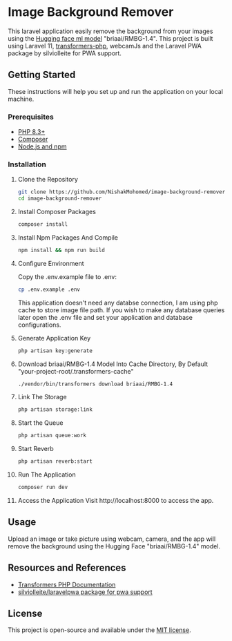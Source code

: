 # Image Background Remover

This laravel application easily remove the background from your images using the [Hugging face ml model](https://huggingface.co/briaai/RMBG-1.4) "briaai/RMBG-1.4". This project is built using Laravel 11, [transformers-php](https://github.com/CodeWithKyrian/transformers-php), webcamJs and the Laravel PWA package by silviolleite for PWA support.

## Getting Started

These instructions will help you set up and run the application on your local machine.

### Prerequisites

-   [PHP 8.3+](https://www.php.net/)
-   [Composer](https://getcomposer.org/download/)
-   [Node.js and npm](https://nodejs.org/en)

### Installation

1.  Clone the Repository
    ```bash
    git clone https://github.com/NishakMohomed/image-background-remover.git
    cd image-background-remover
    ```
2.  Install Composer Packages
    ```bash
    composer install
    ```
3.  Install Npm Packages And Compile
    ```bash
    npm install && npm run build
    ```
4.  Configure Environment

    Copy the .env.example file to .env:

    ```bash
    cp .env.example .env
    ```

    This application doesn't need any databse connection, I am using php cache to store image file path. If you wish to make any database queries later open the .env file and set your application and database configurations.

5.  Generate Application Key
    ```bash
    php artisan key:generate
    ```
6.  Download briaai/RMBG-1.4 Model Into Cache Directory, By Default "your-project-root/.transformers-cache"
    ```bash
    ./vendor/bin/transformers download briaai/RMBG-1.4
    ```
7.  Link The Storage
    ```bash
    php artisan storage:link
    ```
8.  Start the Queue
    ```bash
    php artisan queue:work
    ```
9.  Start Reverb
    ```bash
    php artisan reverb:start
    ```
10. Run The Application
    ```bash
    composer run dev
    ```
11. Access the Application
    Visit http://localhost:8000 to access the app.

## Usage

Upload an image or take picture using webcam, camera, and the app will remove the background using the Hugging Face "briaai/RMBG-1.4" model.

## Resources and References

-   [Transformers PHP Documentation](https://github.com/CodeWithKyrian/transformers-php)
-   [silviolleite/laravelpwa package for pwa support](https://github.com/silviolleite/laravel-pwa)

## License

This project is open-source and available under the [MIT license](https://opensource.org/licenses/MIT).
